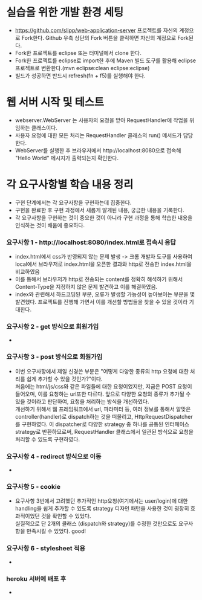 # 실습을 위한 개발 환경 세팅
* https://github.com/slipp/web-application-server 프로젝트를 자신의 계정으로 Fork한다. Github 우측 상단의 Fork 버튼을 클릭하면 자신의 계정으로 Fork된다.
* Fork한 프로젝트를 eclipse 또는 터미널에서 clone 한다.
* Fork한 프로젝트를 eclipse로 import한 후에 Maven 빌드 도구를 활용해 eclipse 프로젝트로 변환한다.(mvn eclipse:clean eclipse:eclipse)
* 빌드가 성공하면 반드시 refresh(fn + f5)를 실행해야 한다.

# 웹 서버 시작 및 테스트
* webserver.WebServer 는 사용자의 요청을 받아 RequestHandler에 작업을 위임하는 클래스이다.
* 사용자 요청에 대한 모든 처리는 RequestHandler 클래스의 run() 메서드가 담당한다.
* WebServer를 실행한 후 브라우저에서 http://localhost:8080으로 접속해 "Hello World" 메시지가 출력되는지 확인한다.

# 각 요구사항별 학습 내용 정리
* 구현 단계에서는 각 요구사항을 구현하는데 집중한다. 
* 구현을 완료한 후 구현 과정에서 새롭게 알게된 내용, 궁금한 내용을 기록한다.
* 각 요구사항을 구현하는 것이 중요한 것이 아니라 구현 과정을 통해 학습한 내용을 인식하는 것이 배움에 중요하다. 

### 요구사항 1 - http://localhost:8080/index.html로 접속시 응답
* index.html에서 css가 반영되지 않는 문제 발생 -> 크롬 개발자 도구를 사용하여 local에서 브라우저로 index.html을 오픈한 결과와
http로 전송한 index.html을 비교하였음
* 이를 통해서 브라우저가 http로 전송되는 content를 정확히 해석하기 위해서 Content-Type을 지정하지 않은 문제 발견하고 이를 해결하였음.
* index와 관련해서 하드코딩된 부분, 오류가 발생할 가능성이 높아보이는 부분을 몇 발견했다. 프로젝트를 진행해 가면서 이를 개선할 방법들을 찾을
수 있을 것이라 기대한다.
### 요구사항 2 - get 방식으로 회원가입
* 

### 요구사항 3 - post 방식으로 회원가입
* 이번 요구사항에서 제일 신경쓴 부분은 "어떻게 다양한 종류의 http 요청에 대한 처리를 쉽게 추가할 수 있을 것인가?"이다.  
처음에는 html/js/css와 같은 파일들에 대한 요청이었지만, 지금은 POST 요청이 들어오며, 이를 요청하는 url또한 다르다. 앞으로 다양한 요청의 종류가
추가될 수 있을 것이라고 판단하여, 요청을 처리하는 방식을 개선하였다.  
개선하기 위해서 웹 프레임워크에서 url, 파라미터 등, 여러 정보를 통해서 알맞은 controller(handler)로 dispatch하는 것을 떠올리고, HttpRequestDispatcher를 구현하였다.
이 dispatcher로 다양한 strategy 중 하나를 공통된 인터페이스 strategy로 반환하므로써, RequestHandler 클래스에서 일관된 방식으로 요청을 처리할 수 있도록
구현하였다.

### 요구사항 4 - redirect 방식으로 이동
* 

### 요구사항 5 - cookie
* 요구사항 3번에서 고려했던 추가적인 http요청(여기에서는 user/login)에 대한 handling을 쉽게 추가할 수 있도록 strategy 디자인 패턴을 사용한 것이
굉장히 효과적이었던 것을 확인할 수 있었다.  
실질적으로 단 2개의 클래스 (dispatch와 strategy)를 수정한 것만으로도 요구사항을 만족시킬 수 있었다. good!

### 요구사항 6 - stylesheet 적용
* 

### heroku 서버에 배포 후
* 
